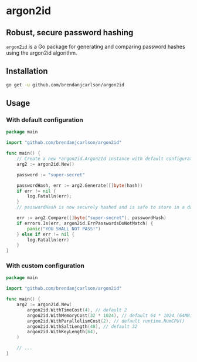 # argon2id

## Robust, secure password hashing

<code>argon2id</code> is a Go package for generating and comparing password hashes using the argon2id algorithm.

## Installation

```bash
go get -u github.com/brendanjcarlson/argon2id
```

## Usage

### With default configuration

```go
package main

import "github.com/brendanjcarlson/argon2id"

func main() {
    // Create a new *argon2id.Argon2Id instance with default configuration.
    arg2 := argon2id.New()

    password := "super-secret"

    passwordHash, err := arg2.Generate([]byte(hash))
    if err != nil {
        log.Fatalln(err);
    }
    // passwordHash is now securely hashed and is safe to store in a database.

    err := arg2.Compare([]byte("super-secret"), passwordHash)
    if errors.Is(err, argon2id.ErrPasswordsDoNotMatch) {
        panic("YOU SHALL NOT PASS!")
    } else if err != nil {
        log.Fatalln(err)
    }
}
```

### With custom configuration

```go
package main

import "github.com/brendanjcarlson/argon2id"

func main() {
    arg2 := argon2id.New(
        argon2id.WithTimeCost(4), // default 2
        argon2id.WithMemoryCost(32 * 1024), // default 64 * 1024 (64MB)
        argon2id.WithParallelismCost(2), // default runtime.NumCPU()
        argon2id.WithSaltLength(48), // default 32
        argon2id.WithKeyLength(64),
    )

    // ...
}
```
